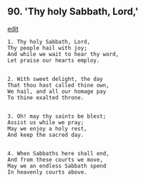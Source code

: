 
## 90.  'Thy holy Sabbath, Lord,'
[edit](https://docs.google.com/document/d/1Yt%2DDhWh%2Dl2dzblsX_QxgR1hBsmCMe%2D8l/edit?mode=html)



    1. Thy holy Sabbath, Lord,
    Thy people hail with joy;
    And while we wait to hear thy word,
    Let praise our hearts employ.


    2. With sweet delight, the day
    That thou hast called thine own,
    We hail, and all our homage pay
    To thine exalted throne.


    3. Oh! may thy saints be blest;
    Assist us while we pray;
    May we enjoy a holy rest,
    And keep the sacred day.


    4. When Sabbaths here shall end,
    And from these courts we move,
    May we an endless Sabbath spend
    In heavenly courts above.
